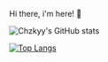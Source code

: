 Hi there, i'm here! 👋

![Chzkyy's GitHub stats](https://github-readme-stats.vercel.app/api?username=chzkyy&theme=tokyonight&show_icons=true&border_radius=10px)

[![Top Langs](https://github-readme-stats.vercel.app/api/top-langs/?username=anuraghazra&layout=compact)](https://github.com/chzkyy/github-readme-stats)
